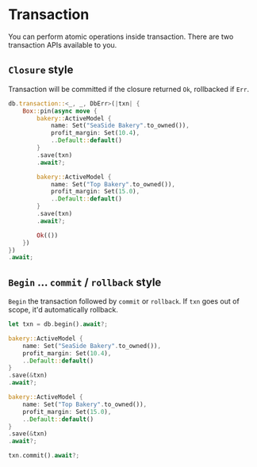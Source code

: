 # Transaction

You can perform atomic operations inside transaction. There are two transaction APIs available to you.

## `Closure` style

Transaction will be committed if the closure returned `Ok`, rollbacked if `Err`.

```rust
db.transaction::<_, _, DbErr>(|txn| {
    Box::pin(async move {
        bakery::ActiveModel {
            name: Set("SeaSide Bakery".to_owned()),
            profit_margin: Set(10.4),
            ..Default::default()
        }
        .save(txn)
        .await?;

        bakery::ActiveModel {
            name: Set("Top Bakery".to_owned()),
            profit_margin: Set(15.0),
            ..Default::default()
        }
        .save(txn)
        .await?;

        Ok(())
    })
})
.await;
```

## `Begin` ... `commit` / `rollback` style

`Begin` the transaction followed by `commit` or `rollback`. If `txn` goes out of scope, it'd automatically rollback.

```rust
let txn = db.begin().await?;

bakery::ActiveModel {
    name: Set("SeaSide Bakery".to_owned()),
    profit_margin: Set(10.4),
    ..Default::default()
}
.save(&txn)
.await?;

bakery::ActiveModel {
    name: Set("Top Bakery".to_owned()),
    profit_margin: Set(15.0),
    ..Default::default()
}
.save(&txn)
.await?;

txn.commit().await?;
```
